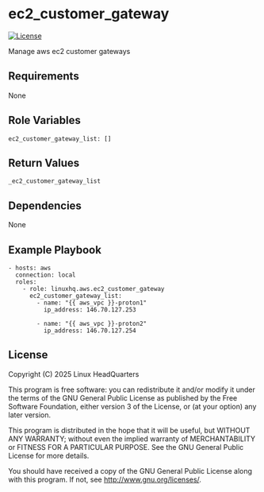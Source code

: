 # ec2\_customer\_gateway

[![License](https://img.shields.io/badge/license-GPLv3-lightgreen)](https://www.gnu.org/licenses/gpl-3.0.en.html#license-text)

Manage aws ec2 customer gateways

## Requirements

None

## Role Variables

    ec2_customer_gateway_list: []

## Return Values

    _ec2_customer_gateway_list

## Dependencies

None

## Example Playbook

    - hosts: aws
      connection: local
      roles:
        - role: linuxhq.aws.ec2_customer_gateway
          ec2_customer_gateway_list:
            - name: "{{ aws_vpc }}-proton1"
              ip_address: 146.70.127.253

            - name: "{{ aws_vpc }}-proton2"
              ip_address: 146.70.127.254

## License

Copyright (C) 2025 Linux HeadQuarters

This program is free software: you can redistribute it and/or modify
it under the terms of the GNU General Public License as published by
the Free Software Foundation, either version 3 of the License, or
(at your option) any later version.

This program is distributed in the hope that it will be useful,
but WITHOUT ANY WARRANTY; without even the implied warranty of
MERCHANTABILITY or FITNESS FOR A PARTICULAR PURPOSE. See the
GNU General Public License for more details.

You should have received a copy of the GNU General Public License
along with this program. If not, see <http://www.gnu.org/licenses/>.

